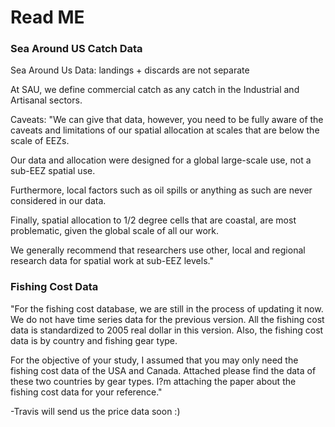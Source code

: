 # Read ME  

### Sea Around US Catch Data 
Sea Around Us Data: landings + discards are not separate

At SAU, we define commercial catch as any catch in the Industrial and Artisanal sectors.

Caveats:
"We can give that data, however, you need to be fully aware of the caveats and limitations of our spatial allocation at scales that are below the scale of EEZs. 

Our data and allocation were designed for a global large-scale use, not a sub-EEZ spatial use. 

Furthermore, local factors such as oil spills or anything as such are never considered in our data. 

Finally, spatial allocation to 1/2 degree cells that are coastal, are most problematic, given the global scale of all our work. 

We generally recommend that researchers use other, local and regional research data for spatial work at sub-EEZ levels."


### Fishing Cost Data
"For the fishing cost database, we are still in the process of updating it now. We do not have time series data for the previous version. All the fishing cost data is standardized to 2005 real dollar in this version. Also, the fishing cost data is by country and fishing gear type.
 
For the objective of your study, I assumed that you may only need the fishing cost data of the USA and Canada. Attached please find the data of these two countries by gear types. I?m attaching the paper about the fishing cost data for your reference."

-Travis will send us the price data soon :)
 
